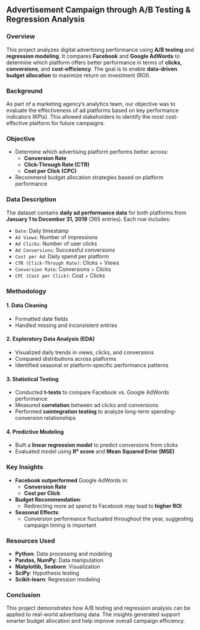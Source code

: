 ## Advertisement Campaign through A/B Testing & Regression Analysis

### Overview  
This project analyzes digital advertising performance using **A/B testing** and **regression modeling**. It compares **Facebook** and **Google AdWords** to determine which platform offers better performance in terms of **clicks, conversions**, and **cost-efficiency**. The goal is to enable **data-driven budget allocation** to maximize return on investment (ROI).

### Background  
As part of a marketing agency’s analytics team, our objective was to evaluate the effectiveness of ad platforms based on key performance indicators (KPIs). This allowed stakeholders to identify the most cost-effective platform for future campaigns.

### Objective  
- Determine which advertising platform performs better across:
  - **Conversion Rate**
  - **Click-Through Rate (CTR)**
  - **Cost per Click (CPC)**  
- Recommend budget allocation strategies based on platform performance

### Data Description  
The dataset contains **daily ad performance data** for both platforms from **January 1 to December 31, 2019** (365 entries). Each row includes:

- `Date`: Daily timestamp  
- `Ad Views`: Number of impressions  
- `Ad Clicks`: Number of user clicks  
- `Ad Conversions`: Successful conversions  
- `Cost per Ad`: Daily spend per platform  
- `CTR (Click-Through Rate)`: Clicks ÷ Views  
- `Conversion Rate`: Conversions ÷ Clicks  
- `CPC (Cost per Click)`: Cost ÷ Clicks

### Methodology  

#### 1. Data Cleaning  
- Formatted date fields  
- Handled missing and inconsistent entries  

#### 2. Exploratory Data Analysis (EDA)  
- Visualized daily trends in views, clicks, and conversions  
- Compared distributions across platforms  
- Identified seasonal or platform-specific performance patterns  

#### 3. Statistical Testing  
- Conducted **t-tests** to compare Facebook vs. Google AdWords performance  
- Measured **correlation** between ad clicks and conversions  
- Performed **cointegration testing** to analyze long-term spending-conversion relationships  

#### 4. Predictive Modeling  
- Built a **linear regression model** to predict conversions from clicks  
- Evaluated model using **R² score** and **Mean Squared Error (MSE)**  

### Key Insights  
- **Facebook outperformed** Google AdWords in:
  - **Conversion Rate**
  - **Cost per Click**
- **Budget Recommendation**:
  - Redirecting more ad spend to Facebook may lead to **higher ROI**
- **Seasonal Effects**:
  - Conversion performance fluctuated throughout the year, suggesting campaign timing is important

### Resources Used  
- **Python**: Data processing and modeling  
- **Pandas, NumPy**: Data manipulation  
- **Matplotlib, Seaborn**: Visualization  
- **SciPy**: Hypothesis testing  
- **Scikit-learn**: Regression modeling  

### Conclusion  
This project demonstrates how A/B testing and regression analysis can be applied to real-world advertising data. The insights generated support smarter budget allocation and help improve overall campaign efficiency.

